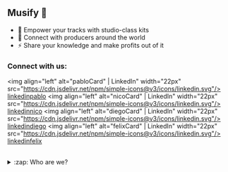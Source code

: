 ## Musify 🎵

- 🔭 Empower your tracks with studio-class kits
- 🌱 Connect with producers around the world
- ⚡ Share your knowledge and make profits out of it

### Connect with us:

<img align="left" alt="pabloCard" | LinkedIn" width="22px" src="https://cdn.jsdelivr.net/npm/simple-icons@v3/icons/linkedin.svg"/> [linkedinpablo]
<img align="left" alt="nicoCard" | LinkedIn" width="22px" src="https://cdn.jsdelivr.net/npm/simple-icons@v3/icons/linkedin.svg"/> [linkedinnico]
<img align="left" alt="diegoCard" | LinkedIn" width="22px" src="https://cdn.jsdelivr.net/npm/simple-icons@v3/icons/linkedin.svg"/> [linkedindiego]
<img align="left" alt="felixCard" | LinkedIn" width="22px" src="https://cdn.jsdelivr.net/npm/simple-icons@v3/icons/linkedin.svg"/> [linkedinfelix]

<br/>

<details>
  <summary>:zap: Who are we?</summary>

TBD

</details>

[linkedinpablo]: https://linkedin.com/in/pablocappetta
[linkedinnico]: https://linkedin.com/in/nicolasignacioacu
[linkedindiego]: https://linkedin.com/
[linkedinfelix]: https://linkedin.com/

